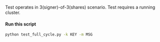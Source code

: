 Test operates in 3(signer)-of-3(shares) scenario.
Test requires a running cluster.

#### Run this script
```bash
python test_full_cycle.py -k KEY -m MSG
```
